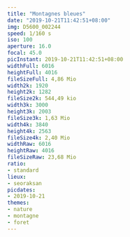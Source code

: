 ```yaml
---
title: "Montagnes bleues"
date: "2019-10-21T11:42:51+08:00"
img: D5600_002244
speed: 1/160 s
iso: 100
aperture: 16.0
focal: 45.0
picInstant: 2019-10-21T11:42:51+08:00
widthFull: 6016
heightFull: 4016
fileSizeFull: 4,86 Mio
width2k: 1920
height2k: 1282
fileSize2k: 544,49 kio
width3k: 3000
height3k: 2003
fileSize3k: 1,63 Mio
width4k: 3840
height4k: 2563
fileSize4k: 2,40 Mio
widthRaw: 6016
heightRaw: 4016
fileSizeRaw: 23,68 Mio
ratio:
- standard
lieux:
- seoraksan
picdates:
- 2019-10-21
themes:
- nature
- montagne
- foret
---
```


